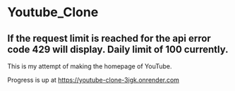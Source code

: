 # Youtube_Clone

## If the request limit is reached for the api error code 429 will display. Daily limit of 100 currently.

This is my attempt of making the homepage of YouTube.

Progress is up at https://youtube-clone-3igk.onrender.com
